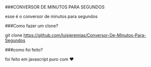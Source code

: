###CONVERSOR DE MINUTOS PARA SEGUNDOS

esse é o conversor de minutos para segundos

###Como fazer um clone?

git clone https://github.com/luisjeremias/Conversor-De-Minutos-Para-Segundos

###como foi feito?

foi feito em javascript puro com ❤
